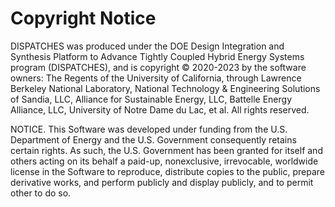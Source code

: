 Copyright Notice
================

DISPATCHES was produced under the DOE Design Integration and Synthesis Platform to Advance Tightly
Coupled Hybrid Energy Systems program (DISPATCHES), and is copyright © 2020-2023 by the software
owners: The Regents of the University of California, through Lawrence Berkeley National Laboratory,
National Technology & Engineering Solutions of Sandia, LLC, Alliance for Sustainable Energy, LLC,
Battelle Energy Alliance, LLC, University of Notre Dame du Lac, et al. All rights reserved.

NOTICE. This Software was developed under funding from the U.S. Department of Energy and the
U.S. Government consequently retains certain rights. As such, the U.S. Government has been granted
for itself and others acting on its behalf a paid-up, nonexclusive, irrevocable, worldwide license
in the Software to reproduce, distribute copies to the public, prepare derivative works, and perform
publicly and display publicly, and to permit other to do so.
